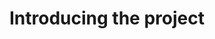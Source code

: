 # Introducing the project 


[Mockup img 1]:(https://github.com/codiku/ressources/blob/master/RN_mockup-weather-1.png)
[Mockup img 2]:(https://github.com/codiku/ressources/blob/master/RN_mockup-weather-2.png)